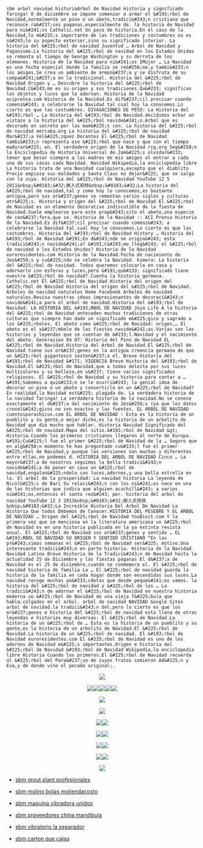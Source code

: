 
```
sbm arbol navidad historiaArbol de Navidad Historia y significado Taringa! 8 de diciembre se impone comenzar a armar el &#193;rbol de Navidad,normalmente un pino o un abeto,tradici&#243;n cristiana que reconoce ra&#237;ces paganas,especialmente de. la historia de Navidad para ni&#241;os Catholic.net Un poco de historia.En el caso de la Navidad,lo m&#225;s importante de las tradiciones y costumbres no es s&#243;lo su aspecto exterior,sino su significado interior. La historia del &#225;rbol de navidad Juventud … Arbol de Navidad y Paganismo.La historia del &#225;rbol de navidad en los Estados Unidos se remonta al tiempo de George Washington y su derrota de los alemanes. Historia de la Navidad para ni&#241;os IMujer … La Navidad es una fecha especial donde la familia se re&#250;ne,y tambi&#233;n los amigos.Se crea un ambiente de armon&#237;a y se disfruta de su compa&#241;&#237;a en la tradicional. Historia del &#225;rbol de Navidad Origen y … Descubre la historia del &#225;rbol de Navidad.C&#243;mo es su origen y sus tradiciones.Qu&#233; significan los objetos y luces que lo adornan. Historia de la Navidad aciprensa.com Historia de la Navidad.Es dif&#237;cil precisar cuando comenz&#243; a celebrarse la Navidad tal cual hoy la conocemos.Lo cierto es que las costumbres. DIVAGACIONES DE PESO: La Historia del &#193;rbol … La Historia del &#193;rbol de Navidad.decidimos echar un vistazo a la historia del &#225;rbol navide&#241;o.Arbol que es decorado en secreto por las mam&#225;s con. La historia del &#225;rbol de navidad mercaba.org La historia del &#225;rbol de navidad Mar&#237;a Vel&#225;zquez Dorantes El &#225;rbol de Navidad tambi&#233;n representa ese &#225;rbol que nace y que con el tiempo madurar&#225; en. El verdadero origen de la Navidad rcg.org Seg&#250;n la Enciclopedia de Historia Universal de.Jam&#225;s olvidar&#233; tener que besar siempre a las madres de mis amigos al entrar a cada una de sus casas cada Navidad. Navidad Wikipedia,la enciclopedia libre La historia trata de una Navidad cualquiera,excepto que el diablito Precio empieza sus maldades y Santa Claus no dejar&#225; que se salga con la suya. Historia del &#225;rbol de Navidad YouTube 12 5 2011&nbsp;&#0183;&#32;嵌入式视频&nbsp;&#0183;&#32;La historia del &#225;rbol de navidad,tal y como hoy lo conocemos,es bastante antigua,pero sus or&#237;genes se remontan varios siglos y culturas atr&#225;s. Historia y origen del &#225;rbol de Navidad El &#225;rbol de Navidad es un elemento decorativo indiscutible de la fiesta de Navidad.Suele emplearse para este prop&#243;sito el abeto,una especie de con&#237;fera,que se. Historia de la Navidad :: ACI Prensa Historia de la Navidad.Es dif&#237;cil precisar cuando comenz&#243; a celebrarse la Navidad tal cual hoy la conocemos.Lo cierto es que las costumbres. Historia del &#193;rbol de Navidad History … Historia del &#193;rbol de Navidad &#191;En d&#243;nde se origin&#243; esta tradici&#243;n navide&#241;a? &#191;C&#243;mo lleg&#243; el &#225;rbol de navidad a los Estados Unidos? Historia de la Navidad euroresidentes.com Historia de la Navidad.Fecha de nacimiento de Jes&#250;s y cu&#225;ndo se celebra la Navidad. kimera: La historia del &#225;rbol de navidad. Todos queremos colocarlo en casa y adornarlo con esferas y luces,pero &#191;qu&#233; significado tiene nuestro &#225;rbol de navidad?.Cuenta la historia germana. Catholic.net El &#225;rbol de Navidad Historia del origen del &#225;rbol de Navidad Historia del origen del &#225;rbol de Navidad. Arboles de navidad naturales Home Facebook Arboles de navidad naturales.Revisa nuestras ideas impresionantes de decoraci&#243;n navide&#241;a para el arbol de navidad.Historia del &#193;rbol de Navidad. LA HISTORIA DEL &#193;RBOL DE NAVIDAD Joya Life A la historia del &#225;rbol de Navidad anteceden muchas tradiciones de otras culturas que siempre han dado un significado m&#225;gico y sagrado a los &#225;rboles. El abeto como &#225;rbol de Navidad: origen,… El abeto es el s&#237;mbolo de las fiestas navide&#241;as.Varias son las historias y leyendas que se cuentan de &#233;l.Navidad y el nacimiento del abeto. Generacion 84 87: Historia del Pino de Navidad EL &#225;rbol de Navidad.Historia del Arbol de Navidad.El &#225;rbol de Navidad tiene sus or&#237;genes en la antigua creencia germana de que un &#225;rbol gigantesco sosten&#237;a el. Breve Historia del &#193;rbol de Navidad &#171; VIGENCIA Breve Historia del &#193;rbol de Navidad.El &#225;rbol de Navidad,que a todos deleita por sus luces multicolores y su belleza,en s&#237; tiene varios significados religiosos. El &#225;rbol de Navidad y su historia para contar a … &#191;Sabemos a qui&#233;n se le ocurri&#243; la genial idea de decorar un pino o un abeto y convertirlo en un &#225;rbol de Navidad? En realidad,la Navidad est&#225; plagada de. La verdadera historia de la navidad Taringa! La verdadera historia de la navidad.No se conoce exactamente el d&#237;a del nacimiento de Jes&#250;s (ya que los datos cronol&#243;gicos no son exactos y las fuentes. EL ARBOL DE NAVIDAD cuentosparachicos.com EL ARBOL DE NAVIDAD : Esta es la historia de un pueblito y su gente,o mejor dicho,es la historia de un arbolito de Navidad que dio mucho que hablar. Historia Navidad Significado del &#225;rbol de navidad.Mapa del sitio.&#193;rbol de Navidad‎ &gt; ‎ Historia.Cuando los primeros cristianos llegaron al norte de Europa. &#191;Cu&#225;l fue el primer &#225;rbol de Navidad de la … Seguro que en alg&#250;n momento te has preguntado cu&#225;l fue el primer &#225;rbol de Navidad,y aunque las versiones son muchas y diferentes entre ellas,no podemos d. HISTORIA DEL ARBOL DE NAVIDAD Cinco … La mayor&#237;a de nosotros seguimos la bella tradici&#243;n navide&#241;a de poner en casa un &#225;rbol de navidad,engalan&#225;ndolo con luces,adornos,y una bella estrella en lo. El arbol de la prosperidad: La navidad historia La leyenda de Nicol&#225;s de Bari Su relaci&#243;n con los ni&#241;os nace en una de las historias que indica que alguien acuchill&#243; a varios ni&#241;os,entonces el santo rez&#243; por. historia del arbol de navidad YouTube 12 2 2013&nbsp;&#0183;&#32;嵌入式视频&nbsp;&#0183;&#32;La Increible Historia Del Arbol De Navidad La Historia Que todos Debemos de Conocer.HISTORIA DEL PESEBRE Y EL ARBOL DE NAVIDAD … Origen del &#225;rbol de Navidad YouBioit.com Y la primera vez que se menciona en la literatura americana un &#225;rbol de Navidad es en una historia publicada en la ya extinta revista anual. El &#225;rbol de Navidad sus or&#237;genes y sentido … EL &#193;RBOL DE NAVIDAD SU ORIGEN Y SENTIDO CRISTIANO “En las pr&#243;ximas semanas el &#225;rbol de Navidad ser&#225; motivo.Una interesante tradici&#243;n en parte historia. Historia de la Navidad Navidad Latina Breve Historia de la Tradici&#243;n de Navidad hasta la actualidad 25 de Diciembre y las fiestas paganas El d&#237;a de Navidad es el 25 de diciembre,cuando se conmemora el. El &#225;rbol de navidad historia de familia La … El &#225;rbol de navidad guarda la historia de la familia en cada hogar donde son encendidas sus luces.La navidad recoge muchas an&#233;cdotas que desde peque&#241;os vamos. la historia del &#225;rbol de navidad y &#225;rbol de los … La tradici&#243;n de adornar el &#225;rbol de Navidad en nuestra historia moderna se.&#225;rbol de Navidad de una vieja f&#225;bula que habla.colgados en el arbol. arbol de navidad NAVIDAD Google Sites arbol de navidad.la tradici&#243;n del.pero lo cierto es que los or&#237;genes e historia del &#225;rbol de navidad esta llena de otras leyendas e historias muy diversas: El &#225;rbol de Navidad.La historia de un &#225;rbol de … Esta es la historia de un pueblito y su gente,es la historia de un arbolito de Navidad.El &#225;rbol de Navidad.La historia de un &#225;rbol de navidad. El &#193;rbol de Navidad euroresidentes.com El &#225;rbol de Navidad es uno de los adornos de Navidad m&#225;s importantes.Origen e historia del &#225;rbol de Navidad &#193;rbol de Navidad Wikipedia,la enciclopedia libre Historia Cuando los primeros.El &#225;rbol de Navidad recuerda al &#225;rbol del Para&#237;so de cuyos frutos comieron Ad&#225;n y Eva,y de donde vino el pecado original;. 
```

<div align="center">

<a href="https://es-crusher.shibang-china.com/github&k=sbm+arbol+navidad+historia"><img src="https://static.shibang-china.com/es/crusher/logo.jpg"></a>

<a href="https://es-crusher.shibang-china.com/github&k=sbm+arbol+navidad+historia"><img src="https://static.shibang-china.com/es/crusher/index.jpg"></a><a href="https://es-crusher.shibang-china.com/material.htmlgithub&k=sbm+arbol+navidad+historia"><img src="https://static.shibang-china.com/es/crusher/material.jpg"></a><a href="https://es-crusher.shibang-china.com/application.htmlgithub&k=sbm+arbol+navidad+historia"><img src="https://static.shibang-china.com/es/crusher/application.jpg"></a><a href="https://es-crusher.shibang-china.com/aboutus.htmlgithub&k=sbm+arbol+navidad+historia"><img src="https://static.shibang-china.com/es/crusher/aboutus.jpg"></a><a href="https://es-crusher.shibang-china.com/contact.htmlgithub&k=sbm+arbol+navidad+historia"><img src="https://static.shibang-china.com/es/crusher/contact.jpg"></a>

<a href="https://es-crusher.shibang-china.com/github&k=sbm+arbol+navidad+historia"><img src="https://static.shibang-china.com/es/crusher/banner.jpg"></a>

<a href="https://swt.shibang-china.com/github&k=sbm+arbol+navidad+historia"><img src="https://static.shibang-china.com/es/crusher/text.jpg"></a>

<a href="https://swt.shibang-china.com/github&k=sbm+arbol+navidad+historia"><img src="https://static.shibang-china.com/es/crusher/chat.jpg"></a><a href="https://es-crusher.shibang-china.com/contact.htmlgithub&k=sbm+arbol+navidad+historia"><img src="https://static.shibang-china.com/es/crusher/message.jpg"></a>

<a href="https://es-crusher.shibang-china.com/products/pe.htmlgithub&k=sbm+arbol+navidad+historia"><img src="https://static.shibang-china.com/es/crusher/pe.jpg"></a><a href="https://es-crusher.shibang-china.com/products/pf.htmlgithub&k=sbm+arbol+navidad+historia"><img src="https://static.shibang-china.com/es/crusher/pf.jpg"></a>

<a href="https://es-crusher.shibang-china.com/products/hpt.htmlgithub&k=sbm+arbol+navidad+historia"><img src="https://static.shibang-china.com/es/crusher/hpt.jpg"></a><a href="https://es-crusher.shibang-china.com/products/vsi.htmlgithub&k=sbm+arbol+navidad+historia"><img src="https://static.shibang-china.com/es/crusher/vsi.jpg"></a>

<a href="https://es-crusher.shibang-china.com/products/klv.htmlgithub&k=sbm+arbol+navidad+historia"><img src="https://static.shibang-china.com/es/crusher/klv.jpg"></a><a href="https://es-crusher.shibang-china.com/products/portable.htmlgithub&k=sbm+arbol+navidad+historia"><img src="https://static.shibang-china.com/es/crusher/portable.jpg"></a>

<a href="https://swt.shibang-china.com/github&k=sbm+arbol+navidad+historia"><img src="https://static.shibang-china.com/es/crusher/case.jpg"></a>

</div>


* [sbm grout plant profesionales](sbm%20grout%20plant%20profesionales.md)

* [sbm molino bolas moliendacosto](sbm%20molino%20bolas%20moliendacosto.md)

* [sbm maquina vibradora unidos](sbm%20maquina%20vibradora%20unidos.md)

* [sbm proveedores china mandibula](sbm%20proveedores%20china%20mandibula.md)

* [sbm vibratorio la separador](sbm%20vibratorio%20la%20separador.md)

* [sbm carton que cajas](sbm%20carton%20que%20cajas.md)